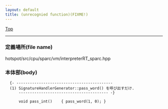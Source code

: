 ```yaml
---
layout: default
title: (unrecognied function)(FIXME!)
---
```

[Top](../index.html)

--- 
### 定義場所(file name)
hotspot/src/cpu/sparc/vm/interpreterRT_sparc.hpp


### 本体部(body)
```
  {- -------------------------------------------
  (1) SignatureHandlerGenerator::pass_word() を呼び出すだけ.
      ---------------------------------------- -}

	  void pass_int()    { pass_word(1, 0); }
	
```


